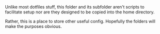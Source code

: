 Unlike most dotfiles stuff, this folder and its subfolder aren't scripts to facilitate setup nor are they designed to be copied into the home directory.

Rather, this is a place to store other useful config. Hopefully the folders will make the purposes obvious.